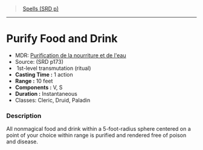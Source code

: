 ﻿---
!SpellItem
Family: SpellVO
Level: 1
Type: transmutation
Ritual: ritual
CastingTime: 1 action
Range: 10 feet
Components: V, S
Duration: Instantaneous
Classes: Cleric, Druid, Paladin
Id: spells_vo.md#purify-food-and-drink
ParentLink: spells_vo.md#spells-srd-p
Name: Purify Food and Drink
ParentName: Spells (SRD p)
NameLevel: 1
AltName: "[Purification de la nourriture et de l'eau](hd_spells_purification_de_la_nourriture_et_de_leau.md)"
Source: (SRD p173)
Attributes:
  Name: Purify Food and Drink
  Markdown: >+
    # <!--Name-->Purify Food and Drink<!--/Name-->


    - MDR: <!--AltName-->[Purification de la nourriture et de l'eau](hd_spells_purification_de_la_nourriture_et_de_leau.md)<!--/AltName-->

    - Source: <!--Source-->(SRD p173)<!--/Source-->

    -  <!--Level-->1<!--/Level-->st-level <!--Type-->transmutation<!--/Type--> (<!--Ritual-->ritual<!--/Ritual-->)

    - **Casting Time :** <!--CastingTime-->1 action<!--/CastingTime-->

    - **Range :** <!--Range-->10 feet<!--/Range-->

    - **Components :** <!--Components-->V, S<!--/Components-->

    - **Duration :** <!--Duration-->Instantaneous<!--/Duration-->

    - Classes: <!--Classes-->Cleric, Druid, Paladin<!--/Classes-->


    ### Description


    All nonmagical food and drink within a 5-foot-radius sphere centered on a point of your choice within range is purified and rendered free of poison and disease.

  AltName: "[Purification de la nourriture et de l'eau](hd_spells_purification_de_la_nourriture_et_de_leau.md)"
  Source: (SRD p173)
  Level: 1
  Type: transmutation
  Ritual: ritual
  CastingTime: 1 action
  Range: 10 feet
  Components: V, S
  Duration: Instantaneous
  Classes: Cleric, Druid, Paladin
AttributesDictionary: >+
  Name: Purify Food and Drink

  Markdown: >+

    # <!--Name-->Purify Food and Drink<!--/Name-->





    - MDR: <!--AltName-->[Purification de la nourriture et de l'eau](hd_spells_purification_de_la_nourriture_et_de_leau.md)<!--/AltName-->



    - Source: <!--Source-->(SRD p173)<!--/Source-->



    -  <!--Level-->1<!--/Level-->st-level <!--Type-->transmutation<!--/Type--> (<!--Ritual-->ritual<!--/Ritual-->)



    - **Casting Time :** <!--CastingTime-->1 action<!--/CastingTime-->



    - **Range :** <!--Range-->10 feet<!--/Range-->



    - **Components :** <!--Components-->V, S<!--/Components-->



    - **Duration :** <!--Duration-->Instantaneous<!--/Duration-->



    - Classes: <!--Classes-->Cleric, Druid, Paladin<!--/Classes-->





    ### Description





    All nonmagical food and drink within a 5-foot-radius sphere centered on a point of your choice within range is purified and rendered free of poison and disease.



  AltName: "[Purification de la nourriture et de l'eau](hd_spells_purification_de_la_nourriture_et_de_leau.md)"

  Source: (SRD p173)

  Level: 1

  Type: transmutation

  Ritual: ritual

  CastingTime: 1 action

  Range: 10 feet

  Components: V, S

  Duration: Instantaneous

  Classes: Cleric, Druid, Paladin

---
> [Spells (SRD p)](srd_spells.md)

---

# Purify Food and Drink

- MDR: [Purification de la nourriture et de l'eau](hd_spells_purification_de_la_nourriture_et_de_leau.md)
- Source: (SRD p173)
-  1st-level transmutation (ritual)
- **Casting Time :** 1 action
- **Range :** 10 feet
- **Components :** V, S
- **Duration :** Instantaneous
- Classes: Cleric, Druid, Paladin

### Description

All nonmagical food and drink within a 5-foot-radius sphere centered on a point of your choice within range is purified and rendered free of poison and disease.

